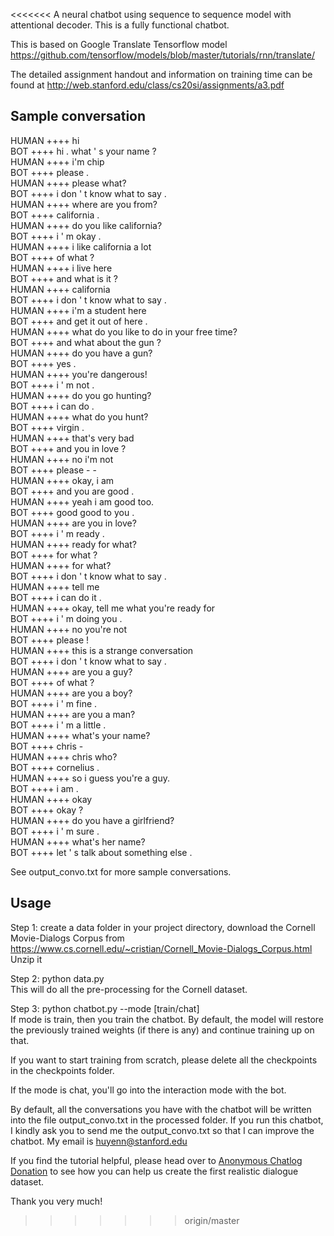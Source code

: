 <<<<<<<
A neural chatbot using sequence to sequence model with
attentional decoder. This is a fully functional chatbot.

This is based on Google Translate Tensorflow model 
https://github.com/tensorflow/models/blob/master/tutorials/rnn/translate/


The detailed assignment handout and information on training time can be found at http://web.stanford.edu/class/cs20si/assignments/a3.pdf 

<h2>Sample conversation</h2>
HUMAN ++++ hi <br>
BOT ++++ hi . what ' s your name ?<br>
HUMAN ++++ i'm chip<br>
BOT ++++ please .<br>
HUMAN ++++ please what?<br>
BOT ++++ i don ' t know what to say .<br>
HUMAN ++++ where are you from?<br>
BOT ++++ california .<br>
HUMAN ++++ do you like california?<br>
BOT ++++ i ' m okay .<br>
HUMAN ++++ i like california a lot<br>
BOT ++++ of what ?<br>
HUMAN ++++ i live here<br>
BOT ++++ and what is it ?<br>
HUMAN ++++ california<br>
BOT ++++ i don ' t know what to say .<br>
HUMAN ++++ i'm a student here<br>
BOT ++++ and get it out of here .<br>
HUMAN ++++ what do you like to do in your free time?<br>
BOT ++++ and what about the gun ?<br>
HUMAN ++++ do you have a gun?<br>
BOT ++++ yes .<br>
HUMAN ++++ you're dangerous!<br>
BOT ++++ i ' m not .<br>
HUMAN ++++ do you go hunting?<br>
BOT ++++ i can do .<br>
HUMAN ++++ what do you hunt?<br>
BOT ++++ virgin .<br>
HUMAN ++++ that's very bad<br>
BOT ++++ and you in love ?<br>
HUMAN ++++ no i'm not<br>
BOT ++++ please - -<br>
HUMAN ++++ okay, i am<br>
BOT ++++ and you are good .<br>
HUMAN ++++ yeah i am good too.<br>
BOT ++++ good good to you .<br>
HUMAN ++++ are you in love?<br>
BOT ++++ i ' m ready .<br>
HUMAN ++++ ready for what?<br>
BOT ++++ for what ?<br>
HUMAN ++++ for what?<br>
BOT ++++ i don ' t know what to say .<br>
HUMAN ++++ tell me<br>
BOT ++++ i can do it .<br>
HUMAN ++++ okay, tell me what you're ready for<br>
BOT ++++ i ' m doing you .<br>
HUMAN ++++ no you're not<br>
BOT ++++ please !<br>
HUMAN ++++ this is a strange conversation<br>
BOT ++++ i don ' t know what to say .<br>
HUMAN ++++ are you a guy?<br>
BOT ++++ of what ?<br>
HUMAN ++++ are you a boy?<br>
BOT ++++ i ' m fine .<br>
HUMAN ++++ are you a man?<br>
BOT ++++ i ' m a little .<br>
HUMAN ++++ what's your name?<br>
BOT ++++ chris -<br>
HUMAN ++++ chris who?<br>
BOT ++++ cornelius .<br>
HUMAN ++++ so i guess you're a guy.<br>
BOT ++++ i am .<br>
HUMAN ++++ okay<br>
BOT ++++ okay ?<br>
HUMAN ++++ do you have a girlfriend?<br>
BOT ++++ i ' m sure .<br>
HUMAN ++++ what's her name?<br>
BOT ++++ let ' s talk about something else .<br>

See output_convo.txt for more sample conversations.

<h2>Usage</h2>

Step 1: create a data folder in your project directory, download
the Cornell Movie-Dialogs Corpus from 
https://www.cs.cornell.edu/~cristian/Cornell_Movie-Dialogs_Corpus.html
Unzip it

Step 2: python data.py
<br>This will do all the pre-processing for the Cornell dataset.

Step 3:
python chatbot.py --mode [train/chat] <br>
If mode is train, then you train the chatbot. By default, the model will
restore the previously trained weights (if there is any) and continue
training up on that.

If you want to start training from scratch, please delete all the checkpoints
in the checkpoints folder.

If the mode is chat, you'll go into the interaction mode with the bot.

By default, all the conversations you have with the chatbot will be written
into the file output_convo.txt in the processed folder. If you run this chatbot,
I kindly ask you to send me the output_convo.txt so that I can improve
the chatbot. My email is huyenn@stanford.edu

If you find the tutorial helpful, please head over to <a href="http://web.stanford.edu/class/cs20si/anonymous_chatlog.pdf">Anonymous Chatlog Donation</a>
to see how you can help us create the first realistic dialogue dataset.

Thank you very much!
>>>>>>> origin/master
